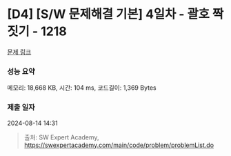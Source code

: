 # [D4] [S/W 문제해결 기본] 4일차 - 괄호 짝짓기 - 1218 

[문제 링크](https://swexpertacademy.com/main/code/problem/problemDetail.do?contestProbId=AV14eWb6AAkCFAYD) 

### 성능 요약

메모리: 18,668 KB, 시간: 104 ms, 코드길이: 1,369 Bytes

### 제출 일자

2024-08-14 14:31



> 출처: SW Expert Academy, https://swexpertacademy.com/main/code/problem/problemList.do